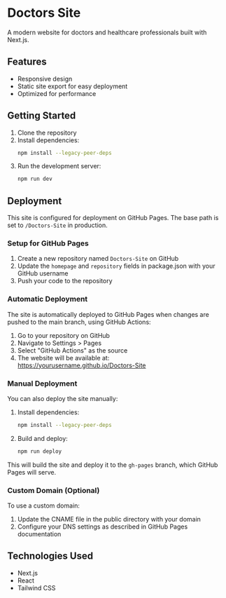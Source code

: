 # Doctors Site

A modern website for doctors and healthcare professionals built with Next.js.

## Features

- Responsive design
- Static site export for easy deployment
- Optimized for performance

## Getting Started

1. Clone the repository
2. Install dependencies:
   ```bash
   npm install --legacy-peer-deps
   ```
3. Run the development server:
   ```bash
   npm run dev
   ```

## Deployment

This site is configured for deployment on GitHub Pages. The base path is set to `/Doctors-Site` in production.

### Setup for GitHub Pages

1. Create a new repository named `Doctors-Site` on GitHub
2. Update the `homepage` and `repository` fields in package.json with your GitHub username
3. Push your code to the repository

### Automatic Deployment

The site is automatically deployed to GitHub Pages when changes are pushed to the main branch, using GitHub Actions:

1. Go to your repository on GitHub
2. Navigate to Settings > Pages
3. Select "GitHub Actions" as the source
4. The website will be available at: https://yourusername.github.io/Doctors-Site

### Manual Deployment

You can also deploy the site manually:

1. Install dependencies:
   ```bash
   npm install --legacy-peer-deps
   ```

2. Build and deploy:
   ```bash
   npm run deploy
   ```

This will build the site and deploy it to the `gh-pages` branch, which GitHub Pages will serve.

### Custom Domain (Optional)

To use a custom domain:
1. Update the CNAME file in the public directory with your domain
2. Configure your DNS settings as described in GitHub Pages documentation

## Technologies Used

- Next.js
- React
- Tailwind CSS

